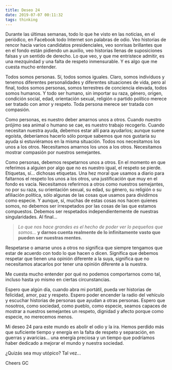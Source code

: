 ```yaml
---
title: Deseo 24
date: 2019-07-07 00:11:32
tags: thinking
---
```


Durante las últimas semanas, todo lo que he visto en las noticias, en el periódico, en Facebook todo Internet son palabras de odio. Veo historias de rencor hacia varios candidatos presidenciales, veo sonrisas brillantes que en el fondo están pidiendo un auxilio, veo historias llenas de suposiciones falsas y un sentido de derecho. Lo que veo, y que me entristece admitir, es una mezquindad y una falta de respeto inmensurable. Y es algo que me cuesta mucho entender.

Todos somos personas. Sí, todos somos iguales. Claro, somos individuos y tenemos diferentes personalidades y diferentes situaciones de vida, pero al final, todos somos personas, somos terrestres de conciencia elevada, todos somos humanos. Y todo ser humano, sin importar su raza, género, origen, condición social, edad, orientación sexual, religión o partido político merece ser tratado con amor y respeto. Toda persona merece ser tratada con compasión. 

Como personas, es nuestro deber amarnos unos a otros. Cuando nuestro prójimo sea animal o humano se cae, es nuestro trabajo recogerlo. Cuando necesitan nuestra ayuda, debemos estar allí para ayudarlos; aunque suene egoísta, deberíamos hacerlo sólo porque sabemos que nos gustaría su ayuda si estuviéramos en la misma situación. Todos nos necesitamos los unos a los otros. Necesitamos amarnos los unos a los otros. Necesitamos mostrar compasión por nuestros semejantes. 

Como personas, debemos respetarnos unos a otros. En el momento en que referimos a alguien por algo que no es nuestro igual, el respeto se pierde. Etiquetas, sí… dichosas etiquetas. Una hez moral que usamos a diario para faltarnos el respeto los unos a los otros, una justificación que muy en el fondo es vacía. Necesitamos referirnos a otros como nuestros semejantes, no por su raza, su orientación sexual, su edad, su género, su religión o su afiliación política, sólo algunas de las cosas que usamos para dividirnos como especie. Y aunque, sí, muchas de estas cosas nos hacen quienes somos, no debemos ser irrespetados por las cosas de las que estamos compuestos. Debemos ser respetados independientemente de nuestras singularidades. Al final…

>*Lo que nos hace grandes es el hecho de poder ver lo pequeños que somos…*
**y darnos cuenta realmente de lo infinitamente vasto que pueden ser nuestras mentes.**

Respetarse o amarse unos a otros no significa que siempre tengamos que estar de acuerdo con todo lo que hacen o dicen. Significa que debemos respetar que tienen una opinión diferente a la suya, significa que no necesitamos atacarlos por tener una opinión diferente a la nuestra.

Me cuesta mucho entender por qué no podemos comportarnos como tal, incluso hasta yo mismo en ciertas circunstancias.

Espero que algún día, cuando abra mi portátil, pueda ver historias de felicidad, amor, paz y respeto. Espero poder encender la radio del vehículo y escuchar historias de personas que ayudan a otras personas. Espero que nosotros, como sociedad, como pueblo, como especie, seamos capaces de mostrar a nuestros semejantes un respeto, dignidad y afecto porque como especie, no merecemos menos.

Mi deseo 24  para este mundo es abolir el odio y la ira. Hemos perdido más que suficiente tiempo y energía en la falta de respeto y  separación, en guerras y avaricias… una energía preciosa y un tiempo que podríamos haber dedicado a mejorar el mundo y nuestra sociedad.

¿Quizás sea muy utópico?
Tal vez...

Cheers
GC